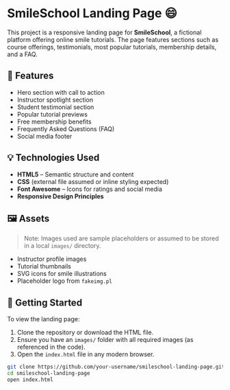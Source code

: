 # SmileSchool Landing Page 😄

This project is a responsive landing page for **SmileSchool**, a fictional platform offering online smile tutorials. The page features sections such as course offerings, testimonials, most popular tutorials, membership details, and a FAQ.

## 📄 Features

- Hero section with call to action
- Instructor spotlight section
- Student testimonial section
- Popular tutorial previews
- Free membership benefits
- Frequently Asked Questions (FAQ)
- Social media footer

## 💡 Technologies Used

- **HTML5** – Semantic structure and content
- **CSS** (external file assumed or inline styling expected)
- **Font Awesome** – Icons for ratings and social media
- **Responsive Design Principles**

## 🖼️ Assets

> Note: Images used are sample placeholders or assumed to be stored in a local `images/` directory.

- Instructor profile images
- Tutorial thumbnails
- SVG icons for smile illustrations
- Placeholder logo from `fakeimg.pl`

## 🚀 Getting Started

To view the landing page:

1. Clone the repository or download the HTML file.
2. Ensure you have an `images/` folder with all required images (as referenced in the code).
3. Open the `index.html` file in any modern browser.

```bash
git clone https://github.com/your-username/smileschool-landing-page.git
cd smileschool-landing-page
open index.html
